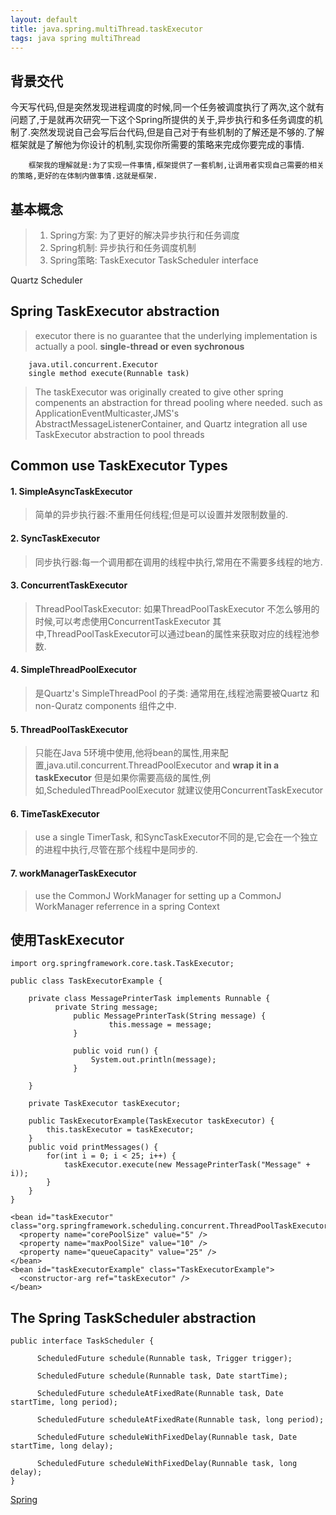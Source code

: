 ```yaml
---
layout: default
title: java.spring.multiThread.taskExecutor
tags: java spring multiThread
---
```

## 背景交代
今天写代码,但是突然发现进程调度的时候,同一个任务被调度执行了两次,这个就有问题了,于是就再次研究一下这个Spring所提供的关于,异步执行和多任务调度的机制了.突然发现说自己会写后台代码,但是自己对于有些机制的了解还是不够的.了解框架就是了解他为你设计的机制,实现你所需要的策略来完成你要完成的事情.

		框架我的理解就是:为了实现一件事情,框架提供了一套机制,让调用者实现自己需要的相关的策略,更好的在体制内做事情.这就是框架.

## 基本概念 

>1. Spring方案: 为了更好的解决异步执行和任务调度
>1. Spring机制: 异步执行和任务调度机制
>2. Spring策略: TaskExecutor TaskScheduler interface

Quartz Scheduler

## Spring TaskExecutor abstraction

> executor there is no guarantee that the underlying implementation is actually a pool. **single-thread or even sychronous**

		java.util.concurrent.Executor
		single method execute(Runnable task)

> The taskExecutor was originally created to give other spring compenents an abstraction for thread pooling where needed. such as
> ApplicationEventMulticaster,JMS's AbstractMessageListenerContainer, and Quartz
> integration all use TaskExecutor abstraction to pool threads


## Common use TaskExecutor Types

#### 1. SimpleAsyncTaskExecutor
> 简单的异步执行器:不重用任何线程;但是可以设置并发限制数量的.

#### 2. SyncTaskExecutor
> 同步执行器:每一个调用都在调用的线程中执行,常用在不需要多线程的地方.

#### 3. ConcurrentTaskExecutor
> ThreadPoolTaskExecutor: 如果ThreadPoolTaskExecutor 不怎么够用的时候,可以考虑使用ConcurrentTaskExecutor
> 其中,ThreadPoolTaskExecutor可以通过bean的属性来获取对应的线程池参数.

#### 4. SimpleThreadPoolExecutor
> 是Quartz's SimpleThreadPool 的子类: 通常用在,线程池需要被Quartz 和non-Quratz components 组件之中.

#### 5. ThreadPoolTaskExecutor
> 只能在Java
5环境中使用,他将bean的属性,用来配置,java.util.concurrent.ThreadPoolExecutor and **wrap it in a taskExecutor**
> 但是如果你需要高级的属性,例如,ScheduledThreadPoolExecutor 就建议使用ConcurrentTaskExecutor


#### 6. TimeTaskExecutor
> use a single TimerTask, 和SyncTaskExecutor不同的是,它会在一个独立的进程中执行,尽管在那个线程中是同步的.

#### 7. workManagerTaskExecutor
> use the CommonJ WorkManager for setting up a CommonJ WorkManager referrence in a spring Context

## 使用TaskExecutor

	import org.springframework.core.task.TaskExecutor;
	
	public class TaskExecutorExample {
	
	    private class MessagePrinterTask implements Runnable {
		      private String message;
			      public MessagePrinterTask(String message) {
					      this.message = message;
				  }
				  
				  public void run() {
				      System.out.println(message);
				  }

		}

		private TaskExecutor taskExecutor;

		public TaskExecutorExample(TaskExecutor taskExecutor) {
			this.taskExecutor = taskExecutor;
		}
		public void printMessages() {
			for(int i = 0; i < 25; i++) {
				taskExecutor.execute(new MessagePrinterTask("Message" + i));
			}
		}
	}

	<bean id="taskExecutor" class="org.springframework.scheduling.concurrent.ThreadPoolTaskExecutor">
	  <property name="corePoolSize" value="5" />
	  <property name="maxPoolSize" value="10" />
	  <property name="queueCapacity" value="25" />
	</bean>
	<bean id="taskExecutorExample" class="TaskExecutorExample">
	  <constructor-arg ref="taskExecutor" />
	</bean>


## The Spring TaskScheduler abstraction

	public interface TaskScheduler {
	
		  ScheduledFuture schedule(Runnable task, Trigger trigger);

		  ScheduledFuture schedule(Runnable task, Date startTime);

		  ScheduledFuture scheduleAtFixedRate(Runnable task, Date startTime, long period);

		  ScheduledFuture scheduleAtFixedRate(Runnable task, long period);

		  ScheduledFuture scheduleWithFixedDelay(Runnable task, Date startTime, long delay);

		  ScheduledFuture scheduleWithFixedDelay(Runnable task, long delay);
	}
	


[Spring](http://docs.spring.io/spring/docs/3.0.x/spring-framework-reference/html/scheduling.html)
